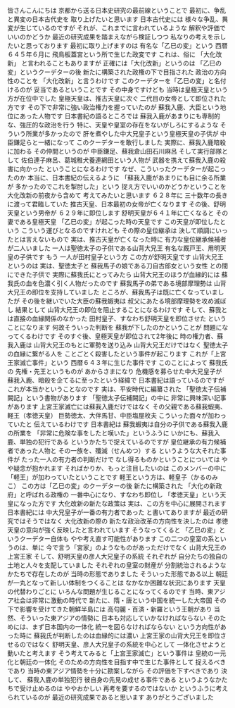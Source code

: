 皆さんこんにちは
京都から送る日本史研究の最前線ということで
最初に、争乱と異変の日本古代史を
取り上げたいと思います
日本古代史には
様々な争乱、異変が生じているのですが
それが、これまでに言われているような
解釈や評価でいいのかどうか
最近の研究成果を踏まえながら検証しつつ
私なりの考えを示したいと思っております
最初に取り上げますのは
有名な「乙巳の変」という
西暦６４５年６月に
飛鳥板蓋宮という所で生じた政変です
これは、俗に
「大化改新」 と言われることもありますが
正確には「大化改新」というのは
「乙巳の変」というクーデターの後
新たに構築された政権の下で目指された
政治の方向性のことを
「大化改新」と言うわけです
このクーデターを「乙巳の変」と名付けるのが
妥当であるということです
その中身ですけども
当時は皇極天皇という方が在位中でした
皇極天皇は、推古天皇に次ぐ
二代目の女帝として即位された方です
その下で非常に強い政治権力を握っていたのが
蘇我入鹿、大臣という地位にあった人物です
日本書紀の語るところでは
蘇我入鹿があまりにも専制的な、強圧的な政治を行う
特に、天皇や皇室の存在をないがしろにするような
そういう所業が多かったので
肝を煮やした中大兄皇子という皇極天皇の子供が
中臣鎌足らと一緒になって
このクーデターを敢行しました
実際に、蘇我入鹿暗殺に加わる
その仲間というのが
中臣鎌足、蘇我倉山田石川麻呂
そして実行部隊として
佐伯連子麻呂、葛城稚犬養連網田という人物が
武器を携えて蘇我入鹿の殺害に向かった
ということになるわけです
なぜ、こういったクーデターが起こったのか
本当に、日本書紀の伝えるように
「蘇我入鹿があまりにも目に余る所業が
多かったのでこれを掣肘した」という
捉え方でいいのかどうかということを
大化改新の前夜から含めて
考えてみたいと思います
６２８年に
三十数年の長きに渡って君臨していた
推古天皇、日本最初の女帝が亡くなります
その後、舒明天皇という男帝が
６２９年に即位します
舒明天皇が６４１年に亡くなると
その妻である皇極天皇
「乙巳の変」が起こった時の天皇です
この天皇が即位したという
こういう運びとなるのですけれども
その際の皇位継承は
決して順調にいったとは言えないもので
実は、推古天皇が亡くなった時に
有力な皇位継承候補者が二人いました
一人は聖徳太子の子供である山背大兄王
有名な厩戸王、用明天皇の子供です
もう 一人が田村皇子という方
この方が舒明天皇です
山背大兄王というのは
実は、聖徳太子と
蘇我馬子の娘である刀自古郎女という女性
との間にできた子供で
実際に蘇我氏にとってみたら
山背大兄王のほうが血縁的には
蘇我氏の血を色濃く引く人物だったのです
蘇我馬子の弟である境部摩理勢は
山背大兄王の即位を支持していました
ところが、蘇我馬子は既に亡くなっていましたが
その後を継いでいた大臣の蘇我蝦夷は
叔父にあたる境部摩理勢を攻め滅ぼし
結果として
山背大兄王の即位を阻止することになるわけです
そして、蘇我とは直接の血縁関係のなかった
田村皇子、すなわち舒明天皇を即位させた
ということになります
何故そういった判断を
蘇我が下したのかということが
問題になってくるわけです
そのすぐ後、皇極天皇が即位されて2年後に
時の権力者、蘇我入鹿は
山背大兄王のもとに軍勢を送り込み
山背大兄王だけではなく
聖徳太子の血縁に繋がる人を
ことごとく殺害したという事件が起こります
これが「上宮王家滅亡事件」という
西暦６４３年に生じた事件です
このことによって
蘇我氏の 先権・先王というものが
あからさまになり
危機感を募らせた中大兄皇子が
蘇我入鹿、暗殺を企てるに至ったという経緯で
日本書紀は語っているのですが
これが本当かということなのです
実は、平安時代に編纂された
「聖徳太子伝補闕記」という書物があります
「聖徳太子伝補闕記」の中に
非常に興味深い記事があります
上宮王家滅亡には蘇我入鹿だけではなく
その父親である蘇我蝦夷、軽王（孝徳天皇）
巨勢徳太、大伴馬甘、中臣塩屋枚夫
こういった面々が加わっていたと
伝えているわけです
日本書紀は
蘇我蝦夷は自分の子供である蘇我入鹿の所業を
「非常に危険な事をしたと嘆いた」というふうに
いかにも、蘇我入鹿、単独の犯行である
というかたちで捉えているのですが
皇位継承の有力候補者であった人物と
その一族を、殲滅（せんめつ）する
というような大それた事件が
たった一人の有力者の判断だけで
なし得るものかということについては
やや疑念が抱かれます
そればかりか、もっと注目したいのは
このメンバーの中に
「軽王」が加わっていたということです
軽王という方は、軽皇子（かるのみこ）
この方は「乙巳の変」のクーデターの後
新たに構築された
「大化の新政府」と呼ばれる政権の
一番中心になり、すなわち即位し
「孝徳天皇」という天皇になった方です
大化改新の新たな政策は
実は、この方を中心に展開されます
日本書紀には
中大兄皇子が一番の有力者であった
と書いてありますが
最近の研究ではそうではなく
大化改新の際の
新たな政治改革の方向性を決したのは
孝徳天皇の意向が強く反映したと言われています
そうなってくると
「乙巳の変」というクーデター自体も
やや考え直す可能性があります
この二つの皇室の系というのは、単に
今で言う「宮家」のようなものがあっただけでなく
山背大兄王の上宮王家
そして、舒明天皇の彦人大兄皇子の系統
それぞれが
自分たちの独自の土地と人々を支配していました
それぞれの皇室の財産が
分割統治されるようなかたちで存在したのが
当時の形態でありました
そういった形態である以上
朝廷が一丸となって新しい体制をつくることは
なかなか困難な状況にあります
天皇の代替わりごとに
いろんな問題が生じることになってくるのです
当時、東アジア社会は非常に激動の時代で
新たに、隋・唐という中国を統一した大帝国
その下で影響を受けてきた朝鮮半島には
高句麗・百済・新羅という王朝があり
当然、そういった東アジアの情勢に
日本も対応していかなければならない
そのためには、まず日本国内の一体化
統一を図らなければならない
という方向性があった時に
蘇我氏が判断したのは血縁的には濃い
上宮王家の山背大兄王を即位させるのではなく
舒明天皇、彦人大兄皇子の系統を中心として
一体化させようと動いたと考えます
そう考えてみると「上宮王家滅亡」という事件は
皇統の一元化と朝廷の一体化
そのための方向性を目指す中で生じた事件として
捉えるべきであり
当時の東アジア情勢を十分に勘案しながら
その評価を下すべきであり
決して、 蘇我入鹿の単独犯行
彼自身の先見の成せる事件である
というようなかたちで受け止めるのは
ややおかしい
再考を要するのではないか
というふうに考えられているのが
最近の研究成果であると思います
ありがとうございました